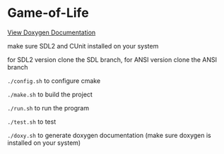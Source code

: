 # Game-of-Life
[View Doxygen Documentation](https://rzais.github.io/Conways-Game-of-Life-Cpp)

make sure SDL2 and CUnit installed on your system

for SDL2 version clone the SDL branch, for ANSI version clone the ANSI branch

``` ./config.sh ``` to configure cmake

``` ./make.sh ``` to build the project

``` ./run.sh ``` to run the program

``` ./test.sh ``` to test

``` ./doxy.sh ``` to generate doxygen documentation (make sure doxygen is installed on your system)
